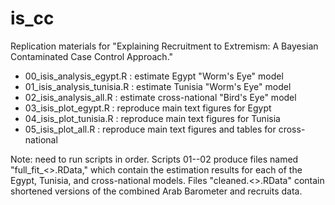 # is_cc

Replication materials for "Explaining Recruitment to Extremism: A Bayesian Contaminated Case Control Approach."

- 00_isis_analysis_egypt.R : estimate Egypt "Worm's Eye" model
- 01_isis_analysis_tunisia.R : estimate Tunisia "Worm's Eye" model
- 02_isis_analysis_all.R : estimate cross-national "Bird's Eye" model
- 03_isis_plot_egypt.R : reproduce main text figures for Egypt
- 04_isis_plot_tunisia.R : reproduce main text figures for Tunisia
- 05_isis_plot_all.R : reproduce main text figures and tables for cross-national

Note: need to run scripts in order. Scripts 01--02 produce files named "full_fit_<>.RData," which contain the estimation results for each of the Egypt, Tunisia, and cross-national models. Files "cleaned.<>.RData" contain shortened versions of the combined Arab Barometer and recruits data.
